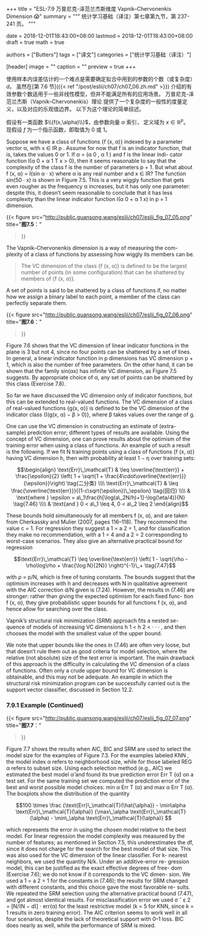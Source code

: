 +++
title = "ESL-7.9 万普尼克-泽范兰杰斯维度 Vapnik–Chervonenkis Dimension 😱"
summary = """
统计学习基础（译注）第七章第九节，第 237-241 页。
"""

date = 2018-12-01T18:43:00+08:00
lastmod = 2018-12-01T18:43:00+08:00
draft = true 
math = true

authors = ["Butters"]
tags = ["译文"]
categories = ["统计学习基础（译注）"]

[header]
image = ""
caption = ""
preview = true
+++

使用样本内误差估计的一个难点是需要确定拟合中用到的参数的个数（或复杂度）$d$。
虽然在[第 7.6 节]({{< ref "/post/eslii/ch07/ch07_06.zh.md" >}})
介绍的有效参数个数适用于一些非线性模型，但并不能满足所有的应用场景。
万普尼克-泽范兰杰斯（Vapnik–Chervonenkis）理论
提供了一个复杂度的一般性的度量定义，以及对应的乐观值边界。
以下为这个理论的简单综述。

假设有一类函数 $\\{f(x,\alpha)\\}$，由参数向量 $\alpha$ 索引，
定义域为 $x\in \mathbb{R}^p$。
现假设 $f$ 为一个指示函数，即取值为 0 或 1。


Suppose we have a class of functions {f (x, α)} indexed by a parameter
vector α, with x ∈ IR p . Assume for now that f is an indicator function,
that is, takes the values 0 or 1. If α = (α 0 , α 1 ) and f is the linear indi-
cator function I(α 0 + α 1 T x > 0), then it seems reasonable to say that the
complexity of the class f is the number of parameters p + 1. But what
about f (x, α) = I(sin α · x) where α is any real number and x ∈ IR? The
function sin(50 · x) is shown in Figure 7.5. This is a very wiggly function
that gets even rougher as the frequency α increases, but it has only one
parameter: despite this, it doesn’t seem reasonable to conclude that it has
less complexity than the linear indicator function I(α 0 + α 1 x) in p = 1
dimension.

{{< figure
  src="http://public.guansong.wang/eslii/ch07/eslii_fig_07_05.png"
  title="**图7.5**："
>}}

The Vapnik–Chervonenkis dimension is a way of measuring the com-
plexity of a class of functions by assessing how wiggly its members can
be.

> The VC dimension of the class {f (x, α)} is defined to be the
> largest number of points (in some configuration) that can be
> shattered by members of {f (x, α)}.

A set of points is said to be shattered by a class of functions if, no matter
how we assign a binary label to each point, a member of the class can
perfectly separate them.

{{< figure
  src="http://public.guansong.wang/eslii/ch07/eslii_fig_07_06.png"
  title="**图7.6**："
>}}

Figure 7.6 shows that the VC dimension of linear indicator functions
in the plane is 3 but not 4, since no four points can be shattered by a
set of lines. In general, a linear indicator function in p dimensions has VC
dimension p + 1, which is also the number of free parameters. On the other
hand, it can be shown that the family sin(αx) has infinite VC dimension,
as Figure 7.5 suggests. By appropriate choice of α, any set of points can be
shattered by this class (Exercise 7.8).

So far we have discussed the VC dimension only of indicator functions,
but this can be extended to real-valued functions. The VC dimension of a
class of real-valued functions {g(x, α)} is defined to be the VC dimension
of the indicator class {I(g(x, α) − β > 0)}, where β takes values over the
range of g.

One can use the VC dimension in constructing an estimate of (extra-
sample) prediction error; different types of results are available. Using the
concept of VC dimension, one can prove results about the optimism of the
training error when using a class of functions. An example of such a result is
the following. If we fit N training points using a class of functions {f (x, α)}
having VC dimension h, then with probability at least 1 − η over training
sets:

$$\begin{align}
\text{Err}\_\mathcal{T} & \leq \overline{\text{err}} +
  \frac{\epsilon}{2} \left( 1 +
  \sqrt{1 + \frac{4\cdot\overline{\text{err}}}{\epsilon}}\right)
  \tag{二分类} \\\\ \text{Err}\_\mathcal{T} & \leq
  \frac{\overline{\text{err}}}{(1-c\sqrt{\epsilon})\_\epsilon}
  \tag{回归} \\\\ & \text{where }
  \epsilon = a\_1\frac{h[\log(a\_2N/h)+1]-\log(\eta/4)}{N}
  \tag{7.46} \\\\ & \text{and }
  0 < a\_1 \leq 4, 0 < a\_2 \leq 2
\end{align}$$
  

These bounds hold simultaneously for all members f (x, α), and are taken
from Cherkassky and Mulier (2007, pages 116–118). They recommend the
value c = 1. For regression they suggest a 1 = a 2 = 1, and for classification
they make no recommendation, with a 1 = 4 and a 2 = 2 corresponding
to worst-case scenarios. They also give an alternative practical bound for
regression

$$\text{Err}\_\mathcal{T} \leq \overline{\text{err}} \left(
1 - \sqrt{\rho - \rho\log\rho + \frac{\log N}{2N}}
\right)^{-1}\_+ \tag{7.47}$$

with ρ = p/N, which is free of tuning constants. The bounds suggest that the
optimism increases with h and decreases with N in qualitative agreement
with the AIC correction d/N given is (7.24). However, the results in (7.46)
are stronger: rather than giving the expected optimism for each fixed func-
tion f (x, α), they give probabilistic upper bounds for all functions f (x, α),
and hence allow for searching over the class.

Vapnik’s structural risk minimization (SRM) approach fits a nested se-
quence of models of increasing VC dimensions h 1 < h 2 < · · · , and then
chooses the model with the smallest value of the upper bound.

We note that upper bounds like the ones in (7.46) are often very loose,
but that doesn’t rule them out as good criteria for model selection, where
the relative (not absolute) size of the test error is important. The main
drawback of this approach is the difficulty in calculating the VC dimension
of a class of functions. Often only a crude upper bound for VC dimension
is obtainable, and this may not be adequate. An example in which the
structural risk minimization program can be successfully carried out is the
support vector classifier, discussed in Section 12.2.

### 7.9.1 Example (Continued)

{{< figure
  src="http://public.guansong.wang/eslii/ch07/eslii_fig_07_07.png"
  title="**图7.7**："
>}}

Figure 7.7 shows the results when AIC, BIC and SRM are used to select
the model size for the examples of Figure 7.3. For the examples labeled KNN ,
the model index α refers to neighborhood size, while for those labeled REG α
refers to subset size. Using each selection method (e.g., AIC) we estimated
the best model α̂ and found its true prediction error Err T (α̂) on a test
set. For the same training set we computed the prediction error of the best
and worst possible model choices: min α Err T (α) and max α Err T (α). The
boxplots show the distribution of the quantity

$$100 \times \frac
{\text{Err}\_\mathcal{T}(\hat{\alpha}) -
\min\alpha \text{Err}\_\mathcal{T}(\alpha)}
{\max\_\alpha \text{Err}\_\mathcal{T}(\alpha) -
\min\_\alpha \text{Err}\_\mathcal{T}(\alpha)} $$

which represents the error in using the chosen model relative to the best
model. For linear regression the model complexity was measured by the
number of features; as mentioned in Section 7.5, this underestimates the
df, since it does not charge for the search for the best model of that size.
This was also used for the VC dimension of the linear classifier. For k-
nearest neighbors, we used the quantity N/k. Under an additive-error re-
gression model, this can be justified as the exact effective degrees of free-
dom (Exercise 7.6); we do not know if it corresponds to the VC dimen-
sion. We used a 1 = a 2 = 1 for the constants in (7.46); the results for SRM
changed with different constants, and this choice gave the most favorable re-
sults. We repeated the SRM selection using the alternative practical bound
(7.47), and got almost identical results. For misclassification error we used
σ ˆ ε 2 = [N/(N − d)] · err(α) for the least restrictive model (k = 5 for KNN,
since k = 1 results in zero training error). The AIC criterion seems to work
well in all four scenarios, despite the lack of theoretical support with 0–1
loss. BIC does nearly as well, while the performance of SRM is mixed.